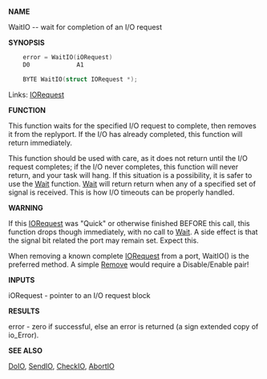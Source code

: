 
**NAME**

WaitIO -- wait for completion of an I/O request

**SYNOPSIS**

```c
    error = WaitIO(iORequest)
    D0             A1

    BYTE WaitIO(struct IORequest *);

```
Links: [IORequest](_OOYT) 

**FUNCTION**

This function waits for the specified I/O request to complete, then
removes it from the replyport.  If the I/O has already completed,
this function will return immediately.

This function should be used with care, as it does not return until
the I/O request completes; if the I/O never completes, this
function will never return, and your task will hang.  If this
situation is a possibility, it is safer to use the [Wait](Wait) function.
[Wait](Wait) will return return when any of a specified set of signal is
received.  This is how I/O timeouts can be properly handled.

**WARNING**

If this [IORequest](_OOYT) was &#034;Quick&#034; or otherwise finished BEFORE this
call, this function drops though immediately, with no call to
[Wait](Wait).  A side effect is that the signal bit related the port may
remain set.  Expect this.

When removing a known complete [IORequest](_OOYT) from a port, WaitIO() is the
preferred method.  A simple [Remove](Remove) would require a Disable/Enable
pair!

**INPUTS**

iORequest - pointer to an I/O request block

**RESULTS**

error - zero if successful, else an error is returned
(a sign extended copy of io_Error).

**SEE ALSO**

[DoIO](DoIO), [SendIO](SendIO), [CheckIO](CheckIO), [AbortIO](_OTFW)
